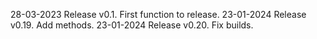 28-03-2023 Release v0.1. First function to release.
23-01-2024 Release v0.19. Add methods.
23-01-2024 Release v0.20. Fix builds.